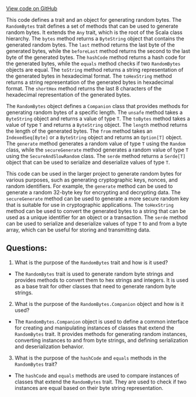 [View code on GitHub](https://github.com/oxygenium/oxygenium/serde/src/main/scala/org/oxygenium/serde/RandomBytes.scala)

This code defines a trait and an object for generating random bytes. The `RandomBytes` trait defines a set of methods that can be used to generate random bytes. It extends the `Any` trait, which is the root of the Scala class hierarchy. The `bytes` method returns a `ByteString` object that contains the generated random bytes. The `last` method returns the last byte of the generated bytes, while the `beforeLast` method returns the second to the last byte of the generated bytes. The `hashCode` method returns a hash code for the generated bytes, while the `equals` method checks if two `RandomBytes` objects are equal. The `toString` method returns a string representation of the generated bytes in hexadecimal format. The `toHexString` method returns a string representation of the generated bytes in hexadecimal format. The `shortHex` method returns the last 8 characters of the hexadecimal representation of the generated bytes.

The `RandomBytes` object defines a `Companion` class that provides methods for generating random bytes of a specific length. The `unsafe` method takes a `ByteString` object and returns a value of type `T`. The `toBytes` method takes a value of type `T` and returns a `ByteString` object. The `length` method returns the length of the generated bytes. The `from` method takes an `IndexedSeq[Byte]` or a `ByteString` object and returns an `Option[T]` object. The `generate` method generates a random value of type `T` using the `Random` class, while the `secureGenerate` method generates a random value of type `T` using the `SecureAndSlowRandom` class. The `serde` method returns a `Serde[T]` object that can be used to serialize and deserialize values of type `T`.

This code can be used in the larger project to generate random bytes for various purposes, such as generating cryptographic keys, nonces, and random identifiers. For example, the `generate` method can be used to generate a random 32-byte key for encrypting and decrypting data. The `secureGenerate` method can be used to generate a more secure random key that is suitable for use in cryptographic applications. The `toHexString` method can be used to convert the generated bytes to a string that can be used as a unique identifier for an object or a transaction. The `serde` method can be used to serialize and deserialize values of type `T` to and from a byte array, which can be useful for storing and transmitting data.
## Questions: 
 1. What is the purpose of the `RandomBytes` trait and how is it used?
- The `RandomBytes` trait is used to generate random byte strings and provides methods to convert them to hex strings and integers. It is used as a base trait for other classes that need to generate random byte strings.

2. What is the purpose of the `RandomBytes.Companion` object and how is it used?
- The `RandomBytes.Companion` object is used to define a common interface for creating and manipulating instances of classes that extend the `RandomBytes` trait. It provides methods for generating random instances, converting instances to and from byte strings, and defining serialization and deserialization behavior.

3. What is the purpose of the `hashCode` and `equals` methods in the `RandomBytes` trait?
- The `hashCode` and `equals` methods are used to compare instances of classes that extend the `RandomBytes` trait. They are used to check if two instances are equal based on their byte string representation.